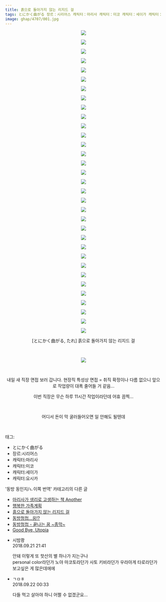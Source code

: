 ```yaml
---
title: 흙으로 돌아가지 않는 리지드 걸
tags: とにかく曲がる 장르：시리어스 캐릭터：마리사 캐릭터：미코 캐릭터：세이가 캐릭터：요시카 たれ 동방_동인지／ㄴ이쪽_번역
image: ghap/4707/001.jpg
---
```

<div class="article">
<p style="text-align: center; clear: none; float: none;"><img src="{{ site.nasurl }}/ghap/4707/001.jpg"/></p>
<p style="text-align: center; clear: none; float: none;"><img src="{{ site.nasurl }}/ghap/4707/002.jpg"/></p>
<p style="text-align: center; clear: none; float: none;"><img src="{{ site.nasurl }}/ghap/4707/003.jpg"/></p>
<p style="text-align: center; clear: none; float: none;"><img src="{{ site.nasurl }}/ghap/4707/004.jpg"/></p>
<p style="text-align: center; clear: none; float: none;"><img src="{{ site.nasurl }}/ghap/4707/005.jpg"/></p>
<p style="text-align: center; clear: none; float: none;"><img src="{{ site.nasurl }}/ghap/4707/006.jpg"/></p>
<p style="text-align: center; clear: none; float: none;"><img src="{{ site.nasurl }}/ghap/4707/007.jpg"/></p>
<p style="text-align: center; clear: none; float: none;"><img src="{{ site.nasurl }}/ghap/4707/008.jpg"/></p>
<p style="text-align: center; clear: none; float: none;"><img src="{{ site.nasurl }}/ghap/4707/009.jpg"/></p>
<p style="text-align: center; clear: none; float: none;"><img src="{{ site.nasurl }}/ghap/4707/010.jpg"/></p>
<p style="text-align: center; clear: none; float: none;"><img src="{{ site.nasurl }}/ghap/4707/011.jpg"/></p>
<p style="text-align: center; clear: none; float: none;"><img src="{{ site.nasurl }}/ghap/4707/012.jpg"/></p>
<p style="text-align: center; clear: none; float: none;"><img src="{{ site.nasurl }}/ghap/4707/013.jpg"/></p>
<p style="text-align: center; clear: none; float: none;"><img src="{{ site.nasurl }}/ghap/4707/014.jpg"/></p>
<p style="text-align: center; clear: none; float: none;"><img src="{{ site.nasurl }}/ghap/4707/015.jpg"/></p>
<p style="text-align: center; clear: none; float: none;"><img src="{{ site.nasurl }}/ghap/4707/016.jpg"/></p>
<p style="text-align: center; clear: none; float: none;"><img src="{{ site.nasurl }}/ghap/4707/017.jpg"/></p>
<p style="text-align: center; clear: none; float: none;"><img src="{{ site.nasurl }}/ghap/4707/018.jpg"/></p>
<p style="text-align: center; clear: none; float: none;"><img src="{{ site.nasurl }}/ghap/4707/019.jpg"/></p>
<p style="text-align: center; clear: none; float: none;"><img src="{{ site.nasurl }}/ghap/4707/020.jpg"/></p>
<p style="text-align: center; clear: none; float: none;"><img src="{{ site.nasurl }}/ghap/4707/021.jpg"/></p>
<p style="text-align: center; clear: none; float: none;"><img src="{{ site.nasurl }}/ghap/4707/022.jpg"/></p>
<p style="text-align: center; clear: none; float: none;"><img src="{{ site.nasurl }}/ghap/4707/023.jpg"/></p>
<p style="text-align: center; clear: none; float: none;"><img src="{{ site.nasurl }}/ghap/4707/024.jpg"/></p>
<p style="text-align: center; clear: none; float: none;"><img src="{{ site.nasurl }}/ghap/4707/025.jpg"/></p>
<p style="text-align: center; clear: none; float: none;"><img src="{{ site.nasurl }}/ghap/4707/026.jpg"/></p>
<p style="text-align: center; clear: none; float: none;"><img src="{{ site.nasurl }}/ghap/4707/027.jpg"/></p>
<p style="text-align: center; clear: none; float: none;"><img src="{{ site.nasurl }}/ghap/4707/028.jpg"/></p>
<p style="text-align: center; clear: none; float: none;"><img src="{{ site.nasurl }}/ghap/4707/029.jpg"/></p>
<p style="text-align: center; clear: none; float: none;"><img src="{{ site.nasurl }}/ghap/4707/030.jpg"/></p>
<p style="text-align: center; clear: none; float: none;"><img src="{{ site.nasurl }}/ghap/4707/031.jpg"/></p>
<p style="text-align: center; clear: none; float: none;"><img src="{{ site.nasurl }}/ghap/4707/032.jpg"/></p>
<p style="text-align: center; clear: none; float: none;"><img src="{{ site.nasurl }}/ghap/4707/033.jpg"/></p>
<p style="text-align: center; clear: none; float: none;">[とにかく曲がる, たれ] 흙으로 돌아가지 않는 리지드 걸</p>
<p style="text-align: center; clear: none; float: none;"><br/></p>
<p style="text-align: center; clear: none; float: none;"><img src="{{ site.nasurl }}/ghap/4707/034.gif"/></p>
<p style="text-align: center; clear: none; float: none;"><br/></p>
<p style="text-align: center; clear: none; float: none;">내일 새 직장 면접 보러 갑니다. 현장직 특성상 면접 = 취직 확정이나 다름 없으니 앞으로 작업량이 대폭 줄어들 거 같음...</p>
<p style="text-align: center; clear: none; float: none;">이번 직장은 무슨 하루 11시간 작업이라던데 어휴 끔찍...</p>
<p style="text-align: center; clear: none; float: none;"><br/></p>
<p style="text-align: center; clear: none; float: none;">어디서 돈이 막 굴러들어오면 일 안해도 될텐데</p>
<p><br/></p>
</div><div class="tagTrail">
<p>태그: </p>
<ul>
<li>とにかく曲がる</li>
<li>장르:시리어스</li>
<li>캐릭터:마리사</li>
<li>캐릭터:미코</li>
<li>캐릭터:세이가</li>
<li>캐릭터:요시카</li>
</ul>
</div><div class="another">
<p>'동방 동인지/ㄴ이쪽 번역' 카테고리의 다른 글</p>
<ul>
<li><a href="/2018-09-27-ghap_4724">마리사가 생리로 고생하는 책 Another</a></li>
<li><a href="/2018-09-22-ghap_4712">행복한 가족계획</a></li>
<li><a href="/2018-09-20-ghap_4707">흙으로 돌아가지 않는 리지드 걸</a></li>
<li><a href="/2018-09-19-ghap_4705">동방청첩…응!?</a></li>
<li><a href="/2018-09-18-ghap_4702">동방청첩 - 끝나는 꿈 ~종막~</a></li>
<li><a href="/2018-09-04-ghap_4679">Good Bye, Utopia</a></li>
</ul>
</div><div class="cb_module cb_fluid">
<div class="cb_wrt cb_profile">
<div class="comment">
<ul>
<li class="cb_thumb_off" id="comment15337665">
<div class="cb_comment_area">
<div class="cb_info_area">
<div class="cb_section">
<span class="cb_nick_name">시밤쾅</span>
</div>
<div class="cb_section">
<span class="cb_date">2018.09.21 21:41 </span>
</div>
</div>
<div class="cb_dsc_comment">
<p class="cb_dsc">
											안돼 이렇게 또 핫산의 별 하나가 지는구나<br/>
personal color라던가 노야 마코토라던가 사토 키비라던가 우라아게 타로라던가  보고싶은 게 많은데에에
										</p>
</div>
</div></li>
<li class="cb_thumb_off" id="comment15337744">
<div class="cb_comment_area">
<div class="cb_info_area">
<div class="cb_section">
<span class="cb_nick_name">ㄱㅁㅎ</span>
</div>
<div class="cb_section">
<span class="cb_date">2018.09.22 00:33 </span>
</div>
</div>
<div class="cb_dsc_comment">
<p class="cb_dsc">
											다들 먹고 살아야 하니 어쩔 수 없겠군요...
										</p>
</div>
</div></li>
</ul>
</div>
</div><!-- commentList close -->
</div>